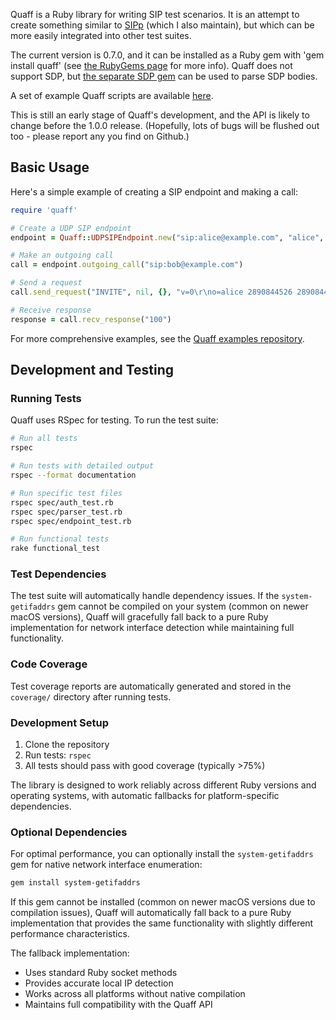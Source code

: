 Quaff is a Ruby library for writing SIP test scenarios. It is an
attempt to create something similar to [SIPp](http://sipp.sf.net) (which I also maintain),
but which can be more easily integrated into other test suites.

The current version is 0.7.0, and it can be installed as a Ruby gem
with 'gem install quaff' (see
[the RubyGems page](https://rubygems.org/gems/quaff) for more info).
Quaff does not support SDP, but
[the separate SDP gem](https://rubygems.org/gems/sdp) can be used to
parse SDP bodies.

A set of example Quaff scripts are available [here](https://github.com/rkday/quaff-examples).

This is still an early stage of Quaff's development, and the API is
likely to change before the 1.0.0 release. (Hopefully, lots of bugs
will be flushed out too - please report any you find on Github.)

## Basic Usage

Here's a simple example of creating a SIP endpoint and making a call:

```ruby
require 'quaff'

# Create a UDP SIP endpoint
endpoint = Quaff::UDPSIPEndpoint.new("sip:alice@example.com", "alice", "password", 5060)

# Make an outgoing call
call = endpoint.outgoing_call("sip:bob@example.com")

# Send a request
call.send_request("INVITE", nil, {}, "v=0\r\no=alice 2890844526 2890844526 IN IP4 host.example.com\r\n...")

# Receive response
response = call.recv_response("100")
```

For more comprehensive examples, see the [Quaff examples repository](https://github.com/rkday/quaff-examples).

## Development and Testing

### Running Tests

Quaff uses RSpec for testing. To run the test suite:

```bash
# Run all tests
rspec

# Run tests with detailed output
rspec --format documentation

# Run specific test files
rspec spec/auth_test.rb
rspec spec/parser_test.rb
rspec spec/endpoint_test.rb

# Run functional tests
rake functional_test
```

### Test Dependencies

The test suite will automatically handle dependency issues. If the `system-getifaddrs` gem cannot be compiled on your system (common on newer macOS versions), Quaff will gracefully fall back to a pure Ruby implementation for network interface detection while maintaining full functionality.

### Code Coverage

Test coverage reports are automatically generated and stored in the `coverage/` directory after running tests.

### Development Setup

1. Clone the repository
2. Run tests: `rspec`
3. All tests should pass with good coverage (typically >75%)

The library is designed to work reliably across different Ruby versions and operating systems, with automatic fallbacks for platform-specific dependencies.

### Optional Dependencies

For optimal performance, you can optionally install the `system-getifaddrs` gem for native network interface enumeration:

```bash
gem install system-getifaddrs
```

If this gem cannot be installed (common on newer macOS versions due to compilation issues), Quaff will automatically fall back to a pure Ruby implementation that provides the same functionality with slightly different performance characteristics.

The fallback implementation:

- Uses standard Ruby socket methods
- Provides accurate local IP detection
- Works across all platforms without native compilation
- Maintains full compatibility with the Quaff API

